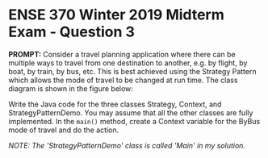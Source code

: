 # ENSE 370 Winter 2019 Midterm Exam - Question 3

**PROMPT:** Consider a travel planning application where there can be multiple ways to travel from one destination to another, e.g. by flight, by boat, by train, by bus, etc. This is best achieved using the Strategy Pattern which allows the mode of travel to be changed at run time. The class diagram is shown in the figure below:



Write the Java code for the three classes Strategy, Context, and StrategyPatternDemo. You may assume that all the other classes are fully implemented. In the `main()` method, create a Context variable for the ByBus mode of travel and do the action.

*NOTE: The 'StrategyPatternDemo' class is called 'Main' in my solution.*

